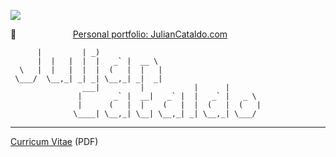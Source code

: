 ![](https://www.juliancataldo.com/projet/entropicity/main_gallery/Entropicity-TheMan-JulianCataldo-CNek--w1024px.jpg)

🔗                       [Personal portfolio: JulianCataldo.com](https://www.juliancataldo.com/)

```
      |         | _)
      |  |   |  |  |   _` |  __ \
  \   |  |   |  |  |  (   |  |   |
 \___/  \__,_| _| _| \__,_| _|  _|
                ___|         |           |      |
               |       _` |  __|   _` |  |   _` |   _ \
               |      (   |  |    (   |  |  (   |  (   |
              \____| \__,_| \__| \__,_| _| \__,_| \___/
```

---

[Curricum Vitae](./CV.pdf) (PDF)
